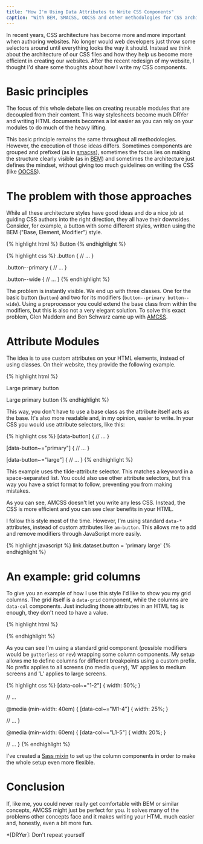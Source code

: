 ```yaml
---
title: "How I'm Using Data Attributes to Write CSS Components"
caption: "With BEM, SMACSS, OOCSS and other methodologies for CSS architecture there's been a lot of debating around which method is better than the others. AMCSS is a new contender for the throne and in this post I will outline how I'm using it to write CSS components."
---
```


In recent years, CSS architecture has become more and more important when authoring websites. No longer would web developers just throw some selectors around until everything looks the way it should. Instead we think about the architecture of our CSS files and how they help us become more efficient in creating our websites. After the recent redesign of my website, I thought I'd share some thoughts about how I write my CSS components.

# Basic principles

The focus of this whole debate lies on creating reusable modules that are decoupled from their content. This way stylesheets become much DRYer and writing HTML documents becomes a lot easier as you can rely on your modules to do much of the heavy lifting.

This basic principle remains the same throughout all methodologies. However, the execution of those ideas differs. Sometimes components are grouped and prefixed (as in [smacss](https://smacss.com "Scalable and Modular Architecture for CSS")), sometimes the focus lies on making the structure clearly visible (as in [BEM](https://bem.info "Base Object Modifier")) and sometimes the architecture just defines the mindset, without giving too much guidelines on writing the CSS (like [OOCSS](http://oocss.org "Object Oriented CSS")).

# The problem with those approaches

While all these architecture styles have good ideas and do a nice job at guiding CSS authors into the right direction, they all have their downsides. Consider, for example, a button with some different styles, written using the BEM ("Base, Element, Modifier") style.

{% highlight html %}
<a class="button button--primary button--wide">Button</a>
{% endhighlight %}

{% highlight css %}
.button {
  // ...
}

.button--primary {
  // ...
}

.button--wide {
  // ...
}
{% endhighlight %}

The problem is instantly visible. We end up with three classes. One for the basic button (`button`) and two for its modifiers (`button--primary button--wide`). Using a preprocessor you could extend the base class from within the modifiers, but this is also not a very elegant solution. To solve this exact problem, Glen Maddern and Ben Schwarz came up with [AMCSS](http://amcss.github.io "Attribute Module CSS").

# Attribute Modules

The idea is to use custom attributes on your HTML elements, instead of using classes. On their website, they provide the following example.

{% highlight html %}
<!-- Large primary button -->
<a class="btn btn-primary btn-lg">Large primary button</a>
<!-- becomes -->
<a am-Button="primary large">Large primary button</a>
{% endhighlight %}

This way, you don't have to use a base class as the attribute itself acts as the base. It's also more readable and, in my opinion, easier to write. In your CSS you would use attribute selectors, like this:

{% highlight css %}
[data-button] {
  // ...
}

[data-button~="primary"] {
  // ...
}

[data-button~="large"] {
  // ...
}
{% endhighlight %}

This example uses the tilde-attribute selector. This matches a keyword in a space-separated list. You could also use other attribute selectors, but this way you have a strict format to follow, preventing you from making mistakes.

As you can see, AMCSS doesn't let you write any less CSS. Instead, the CSS is more efficient and you can see clear benefits in your HTML.

I follow this style most of the time. However, I'm using standard `data-*` attributes, instead of custom attributes like `am-button`. This allows me to add and remove modifiers through JavaScript more easily.

{% highlight javascript %}
link.dataset.button = 'primary large'
{% endhighlight %}

# An example: grid columns

To give you an example of how I use this style I'd like to show you my grid columns. The grid itself is a `data-grid` component, while the columns are `data-col` components. Just including those attributes in an HTML tag is enough, they don't need to have a value.

{% highlight html %}
<div data-grid>
  <div data-col="1-2 M1-4 L1-5"></div>
  <div data-col="1-2 M1-4 L1-5"></div>
  <!-- ... -->
</div>
{% endhighlight %}

As you can see I'm using a standard grid component (possible modifiers would be `gutterless` or `rev`) wrapping some column components. My setup allows me to define columns for different breakpoints using a custom prefix. No prefix applies to all screens (no media query), 'M' applies to medium screens and 'L' applies to large screens.

{% highlight css %}
[data-col~="1-2"] {
  width: 50%;
}

// ...

@media (min-width: 40em) {
  [data-col~="M1-4"] {
    width: 25%;
  }

  // ...
}

@media (min-width: 60em) {
  [data-col~="L1-5"] {
    width: 20%;
  }

  // ...
}
{% endhighlight %}

I've created a [Sass mixin](https://github.com/RadLikeWhoa/radlikewhoa.github.io/blob/master/_src/scss/_grid.scss "This site's source code for grids") to set up the column components in order to make the whole setup even more flexible.

# Conclusion

If, like me, you could never really get comfortable with BEM or similar concepts, AMCSS might just be perfect for you. It solves many of the problems other concepts face and it makes writing your HTML much easier and, honestly, even a bit more fun.

*[DRYer]: Don't repeat yourself